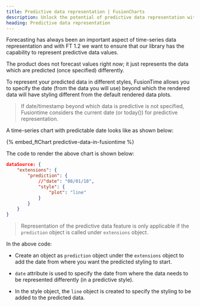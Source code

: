 ```yaml
---
title: Predictive data representation | FusionCharts
description: Unlock the potential of predictive data representation with FusionTime. Check out the article to customize your data plots and visualize forecasts with ease.
heading: Predictive data representation
---
```


Forecasting has always been an important aspect of time-series data representation and with FT 1.2 we want to ensure that our library has the capability to represent predictive data values.

The product does not forecast values right now; it just represents the data which are predicted (once specified) differently. 

To represent your predicted data in different styles, FusionTime allows you to specify the date (from the data you will use) beyond which the rendered data will have styling different from the default rendered data plots.

> If date/timestamp beyond which data is predictive is not specified, Fusiontime considers the current date (or today()) for predictive representation.

A time-series chart with predictable date looks like as shown below:

{% embed_ftChart predictive-data-in-fusiontime %}

The code to render the above chart is shown below:

```json
dataSource: {
    "extensions": {
        "prediction": {
            //"date": "08/01/18",
            "style": {
                "plot": "line"
            }
        }
    }
}
```

> Representation of the predictive data feature is only applicable if the `prediction` object is called under `extensions` object.

In the above code:

- Create an object as `prediction` object under the `extensions` object to add the date from where you want the predicted styling to start.

- `date` attribute is used to specify the date from where the data needs to be represented differently (in a predictive style).

- In the style object, the `line` object is created to specify the styling to be added to the predicted data.
